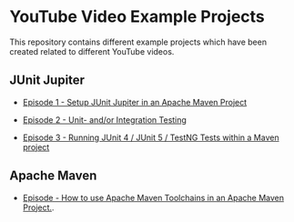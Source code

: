 <!---
 Licensed to the Apache Software Foundation (ASF) under one or more
 contributor license agreements.  See the NOTICE file distributed with
 this work for additional information regarding copyright ownership.
 The ASF licenses this file to You under the Apache License, Version 2.0
 (the "License"); you may not use this file except in compliance with
 the License.  You may obtain a copy of the License at

      http://www.apache.org/licenses/LICENSE-2.0

 Unless required by applicable law or agreed to in writing, software
 distributed under the License is distributed on an "AS IS" BASIS,
 WITHOUT WARRANTIES OR CONDITIONS OF ANY KIND, either express or implied.
 See the License for the specific language governing permissions and
 limitations under the License.
-->

# YouTube Video Example Projects

This repository contains different example projects which 
have been created related to different YouTube videos.

## JUnit Jupiter

* [Episode 1 - Setup JUnit Jupiter in an Apache Maven Project][episode-1]

* [Episode 2 - Unit- and/or Integration Testing][episode-2]

* [Episode 3 - Running JUnit 4 / JUnit 5 / TestNG Tests within a Maven project][episode-3]

## Apache Maven

* [Episode - How to use Apache Maven Toolchains in an Apache Maven Project.][episode-toolchains].


[episode-1]: https://youtu.be/NVvMzy0Lin0
[episode-2]: https://youtu.be/IVwbrhYCLpc
[episode-3]: https://youtu.be/Xy6m9rNYBhc

[episode-toolchains]: https://youtu.be/-KbDcJcglPc
